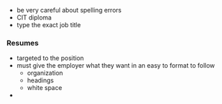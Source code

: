 - be very careful about spelling errors
- CIT diploma
- type the exact job title

### Resumes
-  targeted to the position
- must give the employer what they want in an easy to format to follow
	- organization
	- headings
	- white space
- 
